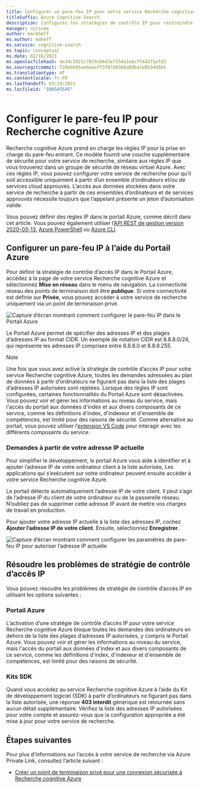 ```yaml
---
title: Configurer un pare-feu IP pour votre service Recherche cognitive Azure
titleSuffix: Azure Cognitive Search
description: Configurez les stratégies de contrôle IP pour restreindre l’accès à votre service Recherche cognitive Azure.
manager: nitinme
author: markheff
ms.author: maheff
ms.service: cognitive-search
ms.topic: conceptual
ms.date: 02/16/2021
ms.openlocfilehash: de34c2921c7829cb6d7e7354a1ebcff44271efd3
ms.sourcegitcommit: f28ebb95ae9aaaff3f87d8388a09b41e0b3445b5
ms.translationtype: HT
ms.contentlocale: fr-FR
ms.lasthandoff: 03/29/2021
ms.locfileid: "100545545"
---
```

# <a name="configure-ip-firewall-for-azure-cognitive-search"></a>Configurer le pare-feu IP pour Recherche cognitive Azure

Recherche cognitive Azure prend en charge les règles IP pour la prise en charge du pare-feu entrant. Ce modèle fournit une couche supplémentaire de sécurité pour votre service de recherche, similaire aux règles IP que vous trouverez dans un groupe de sécurité de réseau virtuel Azure. Avec ces règles IP, vous pouvez configurer votre service de recherche pour qu’il soit accessible uniquement à partir d’un ensemble d’ordinateurs et/ou de services cloud approuvés. L’accès aux données stockées dans votre service de recherche à partir de ces ensembles d’ordinateurs et de services approuvés nécessite toujours que l’appelant présente un jeton d’autorisation valide.

Vous pouvez définir des règles IP dans le portail Azure, comme décrit dans cet article. Vous pouvez également utiliser l’[API REST de gestion version 2020-03-13](/rest/api/searchmanagement/), [Azure PowerShell](/powershell/module/az.search) ou [Azure CLI](/cli/azure/search).

## <a name="configure-an-ip-firewall-using-the-azure-portal"></a><a id="configure-ip-policy"></a> Configurer un pare-feu IP à l’aide du Portail Azure

Pour définir la stratégie de contrôle d’accès IP dans le Portail Azure, accédez à la page de votre service Recherche cognitive Azure et sélectionnez **Mise en réseau** dans le menu de navigation. La connectivité réseau des points de terminaison doit être **publique**. Si votre connectivité est définie sur **Privée**, vous pouvez accéder à votre service de recherche uniquement via un point de terminaison privé.

![Capture d’écran montrant comment configurer le pare-feu IP dans le Portail Azure](./media/service-configure-firewall/azure-portal-firewall.png)

Le Portail Azure permet de spécifier des adresses IP et des plages d’adresses IP au format CIDR. Un exemple de notation CIDR est 8.8.8.0/24, qui représente les adresses IP comprises entre 8.8.8.0 et 8.8.8.255.

> [!NOTE]
> Une fois que vous avez activé la stratégie de contrôle d’accès IP pour votre service Recherche cognitive Azure, toutes les demandes adressées au plan de données à partir d’ordinateurs ne figurant pas dans la liste des plages d’adresses IP autorisées sont rejetées. Lorsque des règles IP sont configurées, certaines fonctionnalités du Portail Azure sont désactivées. Vous pouvez voir et gérer les informations au niveau du service, mais l'accès du portail aux données d'index et aux divers composants de ce service, comme les définitions d'index, d'indexeur et d'ensemble de compétences, est limité pour des raisons de sécurité. Comme alternative au portail, vous pouvez utiliser l’[extension VS Code](https://aka.ms/vscode-search) pour interagir avec les différents composants du service.

### <a name="requests-from-your-current-ip"></a>Demandes à partir de votre adresse IP actuelle

Pour simplifier le développement, le portail Azure vous aide à identifier et à ajouter l’adresse IP de votre ordinateur client à la liste autorisée, Les applications qui s’exécutent sur votre ordinateur peuvent ensuite accéder à votre service Recherche cognitive Azure.

Le portail détecte automatiquement l’adresse IP de votre client. Il peut s’agir de l’adresse IP du client de votre ordinateur ou de la passerelle réseau. N’oubliez pas de supprimer cette adresse IP avant de mettre vos charges de travail en production.

Pour ajouter votre adresse IP actuelle à la liste des adresses IP, cochez **Ajouter l’adresse IP de votre client**. Ensuite, sélectionnez **Enregistrer**.

![Capture d’écran montrant comment configurer les paramètres de pare-feu IP pour autoriser l’adresse IP actuelle](./media/service-configure-firewall/enable-current-ip.png)

## <a name="troubleshoot-issues-with-an-ip-access-control-policy"></a><a id="troubleshoot-ip-firewall"></a>Résoudre les problèmes de stratégie de contrôle d’accès IP

Vous pouvez résoudre les problèmes de stratégie de contrôle d’accès IP en utilisant les options suivantes :

### <a name="azure-portal"></a>Portail Azure

L’activation d’une stratégie de contrôle d’accès IP pour votre service Recherche cognitive Azure bloque toutes les demandes des ordinateurs en dehors de la liste des plages d’adresses IP autorisées, y compris le Portail Azure.  Vous pouvez voir et gérer les informations au niveau du service, mais l'accès du portail aux données d'index et aux divers composants de ce service, comme les définitions d'index, d'indexeur et d'ensemble de compétences, est limité pour des raisons de sécurité. 

### <a name="sdks"></a>Kits SDK

Quand vous accédez au service Recherche cognitive Azure à l’aide du Kit de développement logiciel (SDK) à partir d’ordinateurs ne figurant pas dans la liste autorisée, une réponse **403 interdit** générique est retournée sans aucun détail supplémentaire. Vérifiez la liste des adresses IP autorisées pour votre compte et assurez-vous que la configuration appropriée a été mise à jour pour votre service de recherche.

## <a name="next-steps"></a>Étapes suivantes

Pour plus d’informations sur l’accès à votre service de recherche via Azure Private Link, consultez l’article suivant :

* [Créer un point de terminaison privé pour une connexion sécurisée à Recherche cognitive Azure](service-create-private-endpoint.md)